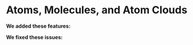 # Atoms, Molecules, and Atom Clouds

<head>
  <meta name="guidename" content="Release Notes"/>
  <meta name="context" content="GUID-1e0fc8f8-136a-43e3-b3ca-bf2dad908867"/>
</head>


**We added these features:**

**We fixed these issues:**